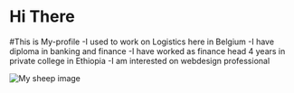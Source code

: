 # Hi There
#This is My-profile
-I used to work on Logistics here in Belgium
-I have diploma in banking and finance
-I have worked as finance head 4 years in private college in Ethiopia
-I am interested on webdesign professional



<picture>
<source media="(prefers-color-scheme: dark)" srcset=" https://www.google.com/search?q=sheep+images&oq=sheepimage&aqs=chrome.1.69i57j0i10i512l14.8026j0j8&client=tablet-android-samsung-nf-rev1&sourceid=chrome-mobile&ie=UTF-8#imgrc=J4pO3DdAnUnCXM&lnspr=W10=">
<source media="(prefers-color-scheme: light)" srcset="  https://www.google.com/search?q=sheep+images&oq=sheepimage&aqs=chrome.1.69i57j0i10i512l14.8026j0j8&client=tablet-android-samsung-nf-rev1&sourceid=chrome-mobile&ie=UTF-8#imgrc=J4pO3DdAnUnCXM&lnspr=W10=">
<img alt="My sheep image" src="https://www.google.com/search?q=sheep+images&oq=sheepimage&aqs=chrome.1.69i57j0i10i512l14.8026j0j8&client=tablet-android-samsung-nf-rev1&sourceid=chrome-mobile&ie=UTF-8#imgrc=J4pO3DdAnUnCXM&lnspr=W10=">
</picture>
